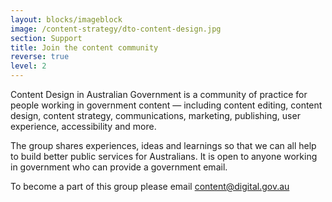 ```yaml
---
layout: blocks/imageblock
image: /content-strategy/dto-content-design.jpg
section: Support
title: Join the content community
reverse: true
level: 2
---
```

Content Design in Australian Government is a community of practice for people working in government content — including content editing, content design, content strategy, communications, marketing, publishing, user experience, accessibility and more.

The group shares experiences, ideas and learnings so that we can all help to build better public services for Australians. It is open to anyone working in government who can provide a government email.

To become a part of this group please email [content@digital.gov.au](mailto:content@digital.gov.au)
